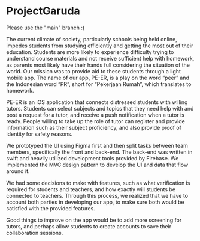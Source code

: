 # ProjectGaruda

Please use the "main" branch :)


The current climate of society, particularly schools being held online, impedes students from studying efficiently and getting the most out of their education. Students are more likely to experience difficulty trying to understand course materials and not receive sufficient help with homework, as parents most likely have their hands full considering the situation of the world. Our mission was to provide aid to these students through a light mobile app. The name of our app, PE-ER, is a play on the word “peer” and the Indonesian word “PR”, short for “Pekerjaan Rumah”, which translates to homework.

PE-ER is an iOS application that connects distressed students with willing tutors. Students can select subjects and topics that they need help with and post a request for a tutor, and receive a push notification when a tutor is ready. People willing to take up the role of tutor can register and provide information such as their subject proficiency, and also provide proof of identity for safety reasons.

We prototyped the UI using Figma first and then split tasks between team members, specifically the front and back-end. The back-end was written in swift and heavily utilized development tools provided by Firebase. We implemented the MVC design pattern to develop the UI and data that flow around it.

We had some decisions to make with features, such as what verification is required for students and teachers, and how exactly will students be connected to teachers. Through this process, we realized that we have to account both parties in developing our app, to make sure both would be satisfied with the provided features.

Good things to improve on the app would be to add more screening for tutors, and perhaps allow students to create accounts to save their collaboration sessions.
